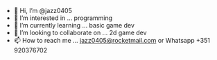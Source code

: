 - 👋 Hi, I’m @jazz0405
- 👀 I’m interested in ... programming
- 🌱 I’m currently learning ... basic game dev
- 💞️ I’m looking to collaborate on ... 2d game dev
- 📫 How to reach me ... jazz0405@rocketmail.com or Whatsapp +351 920376702

<!---
jazz0405/jazz0405 is a ✨ special ✨ repository because its `README.md` (this file) appears on your GitHub profile.
You can click the Preview link to take a look at your changes.
--->
